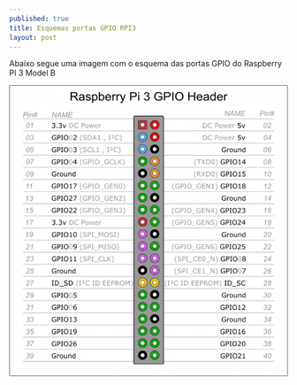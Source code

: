 ```yaml
---
published: true
title: Esquemas portas GPIO RPI3
layout: post
---
```

Abaixo segue uma imagem com o esquema das portas GPIO do Raspberry PI 3 Model B

![pi3 gpio](/img/pi3_gpio.png)